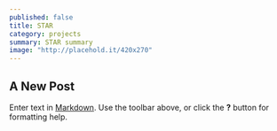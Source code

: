 ```yaml
---
published: false
title: STAR
category: projects
summary: STAR summary
image: "http://placehold.it/420x270"
---
```


## A New Post

Enter text in [Markdown](http://daringfireball.net/projects/markdown/). Use the toolbar above, or click the **?** button for formatting help.
